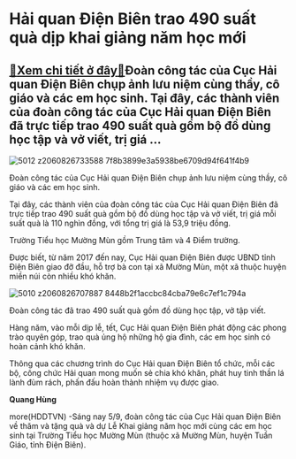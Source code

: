 Hải quan Điện Biên trao 490 suất quà dịp khai giảng năm học mới
===============================================================

[:gift:Xem chi tiết ở đây:gift:](https://hddtvn.com/hai-quan-dien-bien-trao-490-suat-qua-dip-khai-giang-nam-hoc-moi/)Đoàn công tác của Cục Hải quan Điện Biên chụp ảnh lưu niệm cùng thầy, cô giáo và các em học sinh. Tại đây, các thành viên của đoàn công tác của Cục Hải quan Điện Biên đã trực tiếp trao 490 suất quà gồm bộ đồ dùng học tập và vở viết, trị giá …
--------------------------------------------------------------------------------------------------------------------------------------------------------------------------------------------------------------------------------------------------





![5012 z2060826733588 7f8b3899e3a5938be6709d94f641f4b9](https://haiquanonline.com.vn/stores/news_dataimages/hungdq/092020/05/11/in_article/5012_z2060826733588_7f8b3899e3a5938be6709d94f641f4b9.jpg?rt=20200905133519 "Đoàn công tác của Cục Hải quan Điện Biên chụp ảnh lưu niệm cùng thầy, cô giáo và các em học sinh.")


Đoàn công tác của Cục Hải quan Điện Biên chụp ảnh lưu niệm cùng thầy, cô giáo và các em học sinh.



Tại đây, các thành viên của đoàn công tác của Cục Hải quan Điện Biên đã trực tiếp trao 490 suất quà gồm bộ đồ dùng học tập và vở viết, trị giá mỗi suất quà là 110 nghìn đồng, với tổng trị giá là 53,9 triệu đồng.


Trường Tiểu học Mường Mùn gồm Trung tâm và 4 Điểm trường.


Được biết, từ năm 2017 đến nay, Cục Hải quan Điện Biên được UBND tỉnh Điện Biên giao đỡ đầu, hỗ trợ bà con tại xã Mường Mùn, một xã thuộc huyện miền núi còn nhiều khó khăn.





![5010 z2060826707887 8448b2f1accbc84cba79e6c7ef1c794a](https://haiquanonline.com.vn/stores/news_dataimages/hungdq/092020/05/11/in_article/5010_z2060826707887_8448b2f1accbc84cba79e6c7ef1c794a.jpg?rt=20200905133519 "Đoàn công tác đã trao 490 suất quà gồm đồ dùng học tập, vở tập viết.")


Đoàn công tác đã trao 490 suất quà gồm đồ dùng học tập, vở tập viết.



Hàng năm, vào mỗi dịp lễ, tết, Cục Hải quan Điện Biên phát động các phong trào quyên góp, trao quà ủng hộ những hộ gia đình, các em học sinh có hoàn cảnh khó khăn.


Thông qua các chương trình do Cục Hải quan Điện Biên tổ chức, mỗi các bộ, công chức Hải quan mong muốn sẻ chia khó khăn, phát huy tinh thần lá lành đùm rách, phấn đấu hoàn thành nhiệm vụ được giao.




**Quang Hùng**



more(HDDTVN) -Sáng nay 5/9, đoàn công tác của Cục Hải quan Điện Biên về thăm và tặng quà và dự Lễ Khai giảng năm học mới cùng các em học sinh tại Trường Tiểu học Mường Mùn (thuộc xã Mường Mùn, huyện Tuần Giáo, tỉnh Điện Biên).

